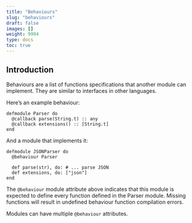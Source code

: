 ```yaml
---
title: "Behaviours"
slug: "behaviours"
draft: false
images: []
weight: 9994
type: docs
toc: true
---
```


## Introduction
Behaviours are a list of functions specifications that another module can implement. They are similar to interfaces in other languages.

Here’s an example behaviour:

    defmodule Parser do
      @callback parse(String.t) :: any
      @callback extensions() :: [String.t]
    end

And a module that implements it:

    defmodule JSONParser do
      @behaviour Parser
    
      def parse(str), do: # ... parse JSON
      def extensions, do: ["json"]
    end

The `@behaviour` module attribute above indicates that this module is expected to define every function defined in the Parser module. Missing functions will result in undefined behaviour function compilation errors.

Modules can have multiple `@behaviour` attributes.

